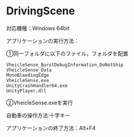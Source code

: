 # DrivingScene
対応機種：Windows 64bit

アプリケーションの実行方法：

  ①同一フォルダに以下のファイル，フォルダを配置
	
    VheicleSense_BurstDebugInformation_DoNotShip
    VheicleSense_Data
    MonoBleedingEdge
    VheicleSense.exe
    UnityCrashHandler64.exe
    UnityPlayer.dll
		
  ②VheicleSense.exeを実行

自動車の操作方法:十字キー

アプリケーションの終了方法：Alt+F4
